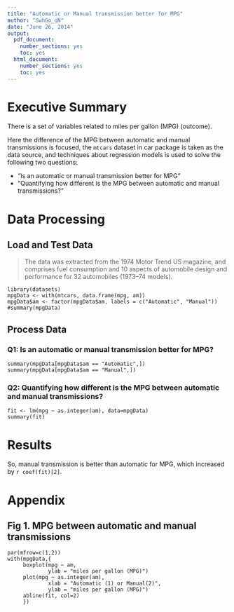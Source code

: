```yaml
---
title: "Automatic or Manual transmission better for MPG"
author: "SwhGo_oN"
date: "June 26, 2014"
output:
  pdf_document:
    number_sections: yes
    toc: yes
  html_document:
    number_sections: yes
    toc: yes
---
```


# Executive Summary

There is a set of variables related to miles per gallon (MPG) (outcome).

Here the difference of the MPG between automatic and manual transmissions is focused, 
the `mtcars` dataset in car package is taken as the data source, 
and techniques about regression models is used to solve the following two questions:

* “Is an automatic or manual transmission better for MPG”
*  “Quantifying how different is the MPG between automatic and manual transmissions?”


# Data Processing

## Load and Test Data

> The data was extracted from the 1974 Motor Trend US magazine, and comprises fuel consumption and 10 aspects of automobile design and performance for 32 automobiles (1973–74 models).

```{r cache=TRUE}
library(datasets)
mpgData <- with(mtcars, data.frame(mpg, am))
mpgData$am <- factor(mpgData$am, labels = c("Automatic", "Manual"))
#summary(mpgData)
```

## Process Data

### Q1: Is an automatic or manual transmission better for MPG?  

```{r cache=TRUE}
summary(mpgData[mpgData$am == "Automatic",])
summary(mpgData[mpgData$am == "Manual",])
```

### Q2: Quantifying how different is the MPG between automatic and manual transmissions?  

```{r cache=TRUE}
fit <- lm(mpg ~ as.integer(am), data=mpgData)
summary(fit)
```

# Results
So, manual transmission is better than automatic for MPG, which increased by `r coef(fit)[2]`.

# Appendix

## Fig 1. MPG between automatic and manual transmissions
```{r cache=TRUE}
par(mfrow=c(1,2))
with(mpgData,{
     boxplot(mpg ~ am, 
             ylab = "miles per gallon (MPG)")
     plot(mpg ~ as.integer(am),
             xlab = "Automatic (1) or Manual(2)",
             ylab = "miles per gallon (MPG)")
     abline(fit, col=2)
     })
```
